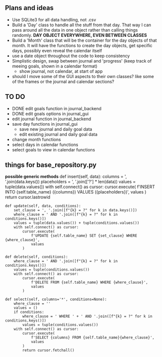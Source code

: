 ## Plans and ideas
 - Use SQLite3 for all data handling, not .csv
 - Build a 'Day' class to handle all the stuff from that day. That way I can pass around all the data in one object rather than calling things randomly. __DAY OBJECT EVERYWHERE, EVEN BETWEEN CLASSES__
 - Build a 'Month' class that will be the container for the day objects of that month. It will have the functions to create the day objects, get specific days, possibly even reveal the calendar itself
 - use a date object throughout the code to keep consistency 
 - Simplistic design, swap between journal and 'progress' (keep track of meeing goals, shown in a calendar format)
   - show journal, not calendar, at start of app
 - should I move some of the GUI aspects to their own classes? like some of the frames or the journal and calendar sections?

## TO DO
 - DONE edit goals function in journal_backend
 - DONE edit goals options in journal_gui
 - edit journal function in journal_backend
 - save day functions in journal_gui 
   - save new journal and daily goal data
   - edit existing journal and daily goal data
 - change month functions
 - select days in calendar functions
 - select goals to view in calendar functions


 ## things for base_repository.py
 __possible generic methods__
  def insert(self, data):
        columns = ', '.join(data.keys())
        placeholders = ', '.join(['?'] * len(data))
        values = tuple(data.values())
        with self.connect() as cursor:
            cursor.execute(
                f'INSERT INTO {self.table_name} ({columns}) VALUES ({placeholders})',
                values
            )
            return cursor.lastrowid

    def update(self, data, conditions):
        set_clause = ', '.join([f"{k} = ?" for k in data.keys()])
        where_clause = ' AND '.join([f"{k} = ?" for k in conditions.keys()])
        values = tuple(data.values()) + tuple(conditions.values())
        with self.connect() as cursor:
            cursor.execute(
                f'UPDATE {self.table_name} SET {set_clause} WHERE {where_clause}',
                values
            )

    def delete(self, conditions):
        where_clause = ' AND '.join([f"{k} = ?" for k in conditions.keys()])
        values = tuple(conditions.values())
        with self.connect() as cursor:
            cursor.execute(
                f'DELETE FROM {self.table_name} WHERE {where_clause}',
                values
            )

    def select(self, columns='*', conditions=None):
        where_clause = ''
        values = ()
        if conditions:
            where_clause = ' WHERE ' + ' AND '.join([f"{k} = ?" for k in conditions.keys()])
            values = tuple(conditions.values())
        with self.connect() as cursor:
            cursor.execute(
                f'SELECT {columns} FROM {self.table_name}{where_clause}',
                values
            )
            return cursor.fetchall()